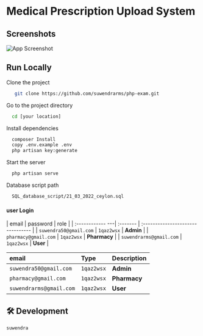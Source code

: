 
# Medical Prescription Upload System







## Screenshots

![App Screenshot](public/ceylon2.PNG)


## Run Locally

Clone the project

```bash
   git clone https://github.com/suwendrarms/php-exam.git
```

Go to the project directory

```bash
  cd [your location]
```

Install dependencies

```bash
  composer Install
  copy .env.example .env
  php artisan key:generate
```

Start the server

```bash
  php artisan serve

```

Database script path

```bash
  SQL_database_script/21_03_2022_ceylon.sql

```

#### user Login


| email                       | password     | role               |
| :------------ ---| :------- | :-------------------------------- |
| `suwendra50@gmail.com`      | `1qaz2wsx`     | **Admin**          |
| `pharmacy@gmail.com`        | `1qaz2wsx`     | **Pharmacy**       |
| `suwendrarms@gmail.com`     | `1qaz2wsx`     | **User**           |

| email                       | Type              | Description                       |
| :-------------------------- | :-----------------| :-------------------------------- |
| `suwendra50@gmail.com`      | `1qaz2wsx`        | **Admin**                         |
| `pharmacy@gmail.com`        | `1qaz2wsx`        | **Pharmacy**                      |
| `suwendrarms@gmail.com`     | `1qaz2wsx`        | **User**                          |



## 🛠 Development

`suwendra`

